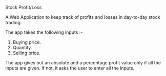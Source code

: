 Stock Profit/Loss

A Web Application to keep track of profits and losses in day-to-day stock trading.

The app takes the following inputs :-

1) Buying price.
2) Quantity.
3) Selling price.

The app gives out an absolute and a percentage profit value only if all the inputs are given.
If not, it asks the user to enter all the inputs.
